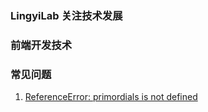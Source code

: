 ### LingyiLab 关注技术发展

### 前端开发技术


### 常见问题
1. [ReferenceError: primordials is not defined](qa/primordials.md)